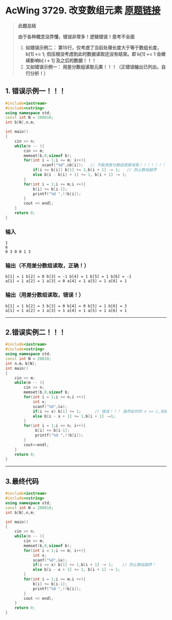 # AcWing 3729. 改变数组元素   [原题链接](https://www.acwing.com/problem/content/3732/)

> **此题总结**
>
> **由于各种概念没弄懂，错误非常多！逻辑错误！思考不全面**
>
> 1.  **如错误示例二： 第15行，仅考虑了当前处理长度大于等于数组长度，b[1] += 1; 但压根没考虑到此时数据读取还没有结束。即 b[1] += 1 会继续影响b[ i + 1] 及之后的数据！！！**
> 2. **又如错误示例一： 用差分数组读取元素！！！（正错误输出已列出，自行分析！）**

## **1. 错误示例一！！！**

```C++
#include<iostream>
#include<cstring>
using namespace std;
const int N = 200010;
int b[N],n,m;

int main()
{
    cin >> n;
    while(n -- ){
        cin >> m;
        memset(b,0,sizeof b);
        for(int i = 1;i <= m; i++){  
             	scanf("%d",&b[i]);   // 不能用差分数组直接读取！！！！！！！！！！！！！
            if(i <= b[i]) b[1] += 1,b[i + 1] -= 1;   // 防止数组越界
            else b[i - b[i] + 1] += 1, b[i + 1] -= 1;
        }
        for(int i = 1;i <= m;i ++){
            b[i] += b[i-1];
            printf("%d ",!!b[i]);
        }
        cout << endl;
    }
    return 0;
}
```

### 输入

```
1
6
0 3 0 0 1 3
```

### 输出（不用差分数组读取，正确！）

```
b[1] = 1 b[2] = 0 b[3] = -1 b[4] = 1 b[5] = 1 b[6] = -1 
a[1] = 1 a[2] = 1 a[3] = 0 a[4] = 1 a[5] = 1 a[6] = 1  
```

### 输出（用差分数组读取，错误！）

```
b[1] = 1 b[2] = 3 b[3] = 0 b[4] = 0 b[5] = 1 b[6] = 3 
a[1] = 1 a[2] = 1 a[3] = 1 a[4] = 1 a[5] = 1 a[6] = 1 
```

*****************

## 2.错误实例二！！！

```C++
#include<iostream>
#include<cstring>
using namespace std;
const int N = 20010;
int n,m，b[N];
int main()
{
    cin >> m; 
    while(m -- ){ 
        cin >> n; 
        memset(b,0,sizeof b;
        for(int i = 1;i <= n;i ++){
            int x;
            scanf("%d",&x);
            if(i <= x) b[1] += 1;      // 错误！！！ 虽然此时的 x >= i,但是读取还未结束，正确代码： if(i <= x) b[1] += 1, b[i+1] -=1; 
            else b[i - x + 1] += 1,b[i + 1] -=1;
        }
        for(int i = 1;i <= n; i++){
             b[i] += b[i-1];
             printf("%d ",!!b[i]);
        }
        cout<<endl; 
    }
    return 0;
}
```

*******

## 3.最终代码

```C++
#include<iostream>
#include<cstring>
using namespace std;
const int N = 200010;
int b[N],n,m;

int main()
{
    cin >> n;
    while(n -- ){
        cin >> m;
        memset(b,0,sizeof b);
        for(int i = 1;i <= m; i++){
            int x;
            scanf("%d",&x); 
            if(i <= x) b[1] += 1,b[i + 1] -= 1;    // 防止数组越界！
            else b[i - x + 1] += 1, b[i + 1] -= 1; 
        }
        for(int i = 1;i <= m;i ++){
            b[i] += b[i-1];
            printf("%d ",!!b[i]);
        }
        cout << endl;
    }
    return 0;
}
```

